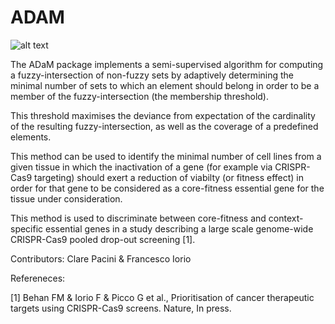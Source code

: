# ADAM

![alt text](https://github.com/francescojm/ADAM/blob/master/html/ADaM_logo.jpg)

The ADaM package implements a semi-supervised algorithm for computing a fuzzy-intersection of non-fuzzy sets by adaptively 
determining the minimal number of sets to which an element should belong in order to be a member of the fuzzy-intersection (the membership threshold).

This threshold maximises the deviance from expectation of the cardinality of the resulting fuzzy-intersection, as well as the  coverage of a predefined elements.

This method can be used to identify the minimal number of cell lines from a given tissue in which the inactivation of a gene (for example via CRISPR-Cas9 targeting) should exert a reduction of viabilty (or fitness effect) in order for that gene to be considered as a core-fitness essential gene for the tissue under consideration.

This method is used to discriminate between core-fitness and context-specific essential genes in a study describing a large scale genome-wide CRISPR-Cas9 pooled drop-out screening [1].

Contributors: Clare Pacini & Francesco Iorio


Refereneces:

[1]  Behan FM & Iorio F & Picco G et al., Prioritisation of cancer therapeutic targets using CRISPR-Cas9 screens. Nature, In press.
